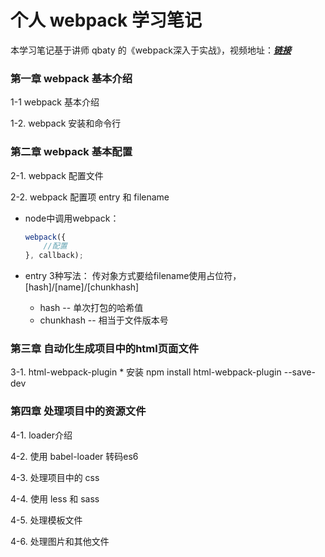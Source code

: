 # 个人 webpack 学习笔记

本学习笔记基于讲师 qbaty 的《webpack深入于实战》，视频地址：[***链接***](https://www.imooc.com/learn/802)

### 第一章 webpack 基本介绍

1-1 webpack 基本介绍

1-2. webpack 安装和命令行

### 第二章 webpack 基本配置

2-1. webpack 配置文件

2-2. webpack 配置项 entry 和 filename

* node中调用webpack：

    ```js
    webpack({
        //配置
    }, callback);
    ```

* entry 3种写法：
    传对象方式要给filename使用占位符，[hash]/[name]/[chunkhash]
    * hash -- 单次打包的哈希值
    * chunkhash -- 相当于文件版本号

### 第三章 自动化生成项目中的html页面文件

3-1. html-webpack-plugin
	* 安装 npm install html-webpack-plugin --save-dev

### 第四章 处理项目中的资源文件

4-1. loader介绍

4-2. 使用 babel-loader 转码es6

4-3. 处理项目中的 css

4-4. 使用 less 和 sass

4-5. 处理模板文件

4-6. 处理图片和其他文件